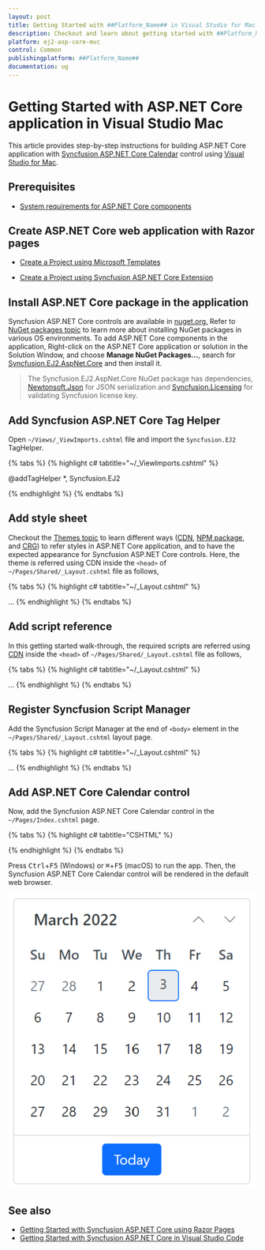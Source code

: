 ```yaml
---
layout: post
title: Getting Started with ##Platform_Name## in Visual Studio for Mac
description: Checkout and learn about getting started with ##Platform_Name## Calendar control using Tag Helpers in Visual Studio for Mac.
platform: ej2-asp-core-mvc
control: Common
publishingplatform: ##Platform_Name##
documentation: ug
---
```


# Getting Started with ASP.NET Core application in Visual Studio Mac

This article provides step-by-step instructions for building ASP.NET Core application with [Syncfusion ASP.NET Core Calendar](https://www.syncfusion.com/aspnet-core-ui-controls/calendar) control using [Visual Studio for Mac](https://visualstudio.microsoft.com/vs/mac/).

## Prerequisites

* [System requirements for ASP.NET Core components](https://ej2.syncfusion.com/aspnetcore/documentation/system-requirements/)

## Create ASP.NET Core web application with Razor pages

* [Create a Project using Microsoft Templates](https://docs.microsoft.com/en-us/aspnet/core/tutorials/razor-pages/razor-pages-start?view=aspnetcore-6.0&tabs=visual-studio-mac#create-a-razor-pages-web-app)

* [Create a Project using Syncfusion ASP.NET Core Extension](https://ej2.syncfusion.com/aspnetcore/documentation/getting-started/project-template/)

## Install ASP.NET Core package in the application

Syncfusion ASP.NET Core controls are available in [nuget.org.](https://www.nuget.org/packages?q=syncfusion.EJ2) Refer to [NuGet packages topic](../nuget-packages/) to learn more about installing NuGet packages in various OS environments. To add ASP.NET Core components in the application, Right-click on the ASP.NET Core application or solution in the Solution Window, and choose **Manage NuGet Packages...**, search for [Syncfusion.EJ2.AspNet.Core](https://www.nuget.org/packages/Syncfusion.EJ2.AspNet.Core/) and then install it.

> The Syncfusion.EJ2.AspNet.Core NuGet package has dependencies, [Newtonsoft.Json](https://www.nuget.org/packages/Newtonsoft.Json/) for JSON serialization and [Syncfusion.Licensing](https://www.nuget.org/packages/Syncfusion.Licensing/) for validating Syncfusion license key.

## Add Syncfusion ASP.NET Core Tag Helper

Open `~/Views/_ViewImports.cshtml` file and import the `Syncfusion.EJ2` TagHelper.

{% tabs %}
{% highlight c# tabtitle="~/_ViewImports.cshtml" %}

@addTagHelper *, Syncfusion.EJ2

{% endhighlight %}
{% endtabs %}

## Add style sheet

Checkout the [Themes topic](../appearance/theme/) to learn different ways ([CDN](../common/adding-script-references), [NPM package](../common/adding-script-references#node-package-manager-npm), and [CRG](../common/custom-resource-generator/)) to refer styles in ASP.NET Core application, and to have the expected appearance for Syncfusion ASP.NET Core controls. Here, the theme is referred using CDN inside the `<head>` of `~/Pages/Shared/_Layout.cshtml` file as follows,

{% tabs %}
{% highlight c# tabtitle="~/_Layout.cshtml" %}
<head>
    ...
    <!-- Syncfusion ASP.NET Core styles -->
    <link rel="stylesheet" href="https://cdn.syncfusion.com/ej2/{{ site.ej2version }}/material.css" />
</head>
{% endhighlight %}
{% endtabs %}

## Add script reference

In this getting started walk-through, the required scripts are referred using [CDN](../common/adding-script-references) inside the `<head>` of `~/Pages/Shared/_Layout.cshtml` file as follows,

{% tabs %}
{% highlight c# tabtitle="~/_Layout.cshtml" %}
<head>
    ...
    <!-- Syncfusion ASP.NET Core controls script -->
    <script src="https://cdn.syncfusion.com/ej2/{{ site.ej2version }}/dist/ej2.min.js"></script>
</head>
{% endhighlight %}
{% endtabs %}

## Register Syncfusion Script Manager

Add the Syncfusion Script Manager at the end of `<body>` element in the `~/Pages/Shared/_Layout.cshtml` layout page.

{% tabs %}
{% highlight c# tabtitle="~/_Layout.cshtml" %}
<body>
    ...
    <!-- Syncfusion ASP.NET Core Script Manager -->
    <ejs-scripts></ejs-scripts>
</body>
{% endhighlight %}
{% endtabs %}

## Add ASP.NET Core Calendar control

Now, add the Syncfusion ASP.NET Core Calendar control in the `~/Pages/Index.cshtml` page.

{% tabs %}
{% highlight c# tabtitle="CSHTML" %}
<div>
    <ejs-calendar id="calendar"></ejs-calendar>
</div>
{% endhighlight %}
{% endtabs %}

Press <kbd>Ctrl</kbd>+<kbd>F5</kbd> (Windows) or <kbd>⌘</kbd>+<kbd>F5</kbd> (macOS) to run the app. Then, the Syncfusion ASP.NET Core Calendar control will be rendered in the default web browser.

![ASP.NET Core Calendar control](images/aspnetcore-calendar.png)

## See also

* [Getting Started with Syncfusion ASP.NET Core using Razor Pages](https://ej2.syncfusion.com/aspnetcore/documentation/getting-started/razor-pages/)
* [Getting Started with Syncfusion ASP.NET Core in Visual Studio Code](https://ej2.syncfusion.com/aspnetcore/documentation/getting-started/vscode)